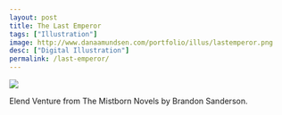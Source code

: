 ```yaml
---
layout: post
title: The Last Emperor
tags: ["Illustration"]
image: http://www.danaamundsen.com/portfolio/illus/lastemperor.png
desc: ["Digital Illustration"]
permalink: /last-emperor/
---
```


![](http://www.danaamundsen.com/portfolio/illus/lastemperor.png)

Elend Venture from The Mistborn Novels by Brandon Sanderson.
